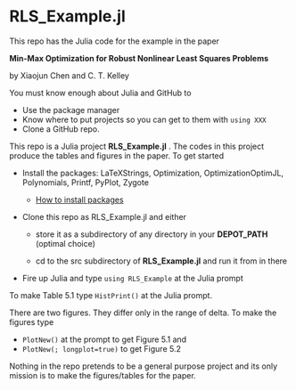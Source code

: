 # RLS_Example.jl
This repo has the Julia code for the example in the paper

__Min-Max Optimization for Robust Nonlinear Least Squares Problems__

by Xiaojun Chen and C. T. Kelley

You must know enough about Julia and GitHub to

   - Use the package manager
   - Know where to put projects so you can get to them with ```using XXX```
   - Clone a GitHub repo.

This repo is a Julia project __RLS_Example.jl__ . The codes in this project produce the tables and figures in the paper. To get started

  - Install the packages: LaTeXStrings, Optimization, OptimizationOptimJL, Polynomials, Printf, PyPlot, Zygote
      - [How to install packages](https://datatofish.com/install-package-julia/)

  - Clone this repo as RLS_Example.jl and either
  
    - store it as a subdirectory of any directory in your __DEPOT_PATH__ (optimal choice)
        
    - cd to the src subdirectory of __RLS_Example.jl__ and run it from in there
        
  - Fire up Julia and type ```using RLS_Example``` at the Julia prompt
  
To make Table 5.1 type ```HistPrint()``` at the Julia prompt.

There are two figures. They differ only in the range of delta.  To make the figures type

  - ```PlotNew()``` at the prompt to get Figure 5.1 and
  - ```PlotNew(; longplot=true)``` to get Figure 5.2

Nothing in the repo pretends to be a general purpose project and its only mission is to make the figures/tables for the paper.
